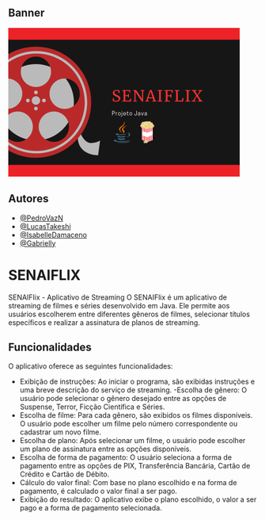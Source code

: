 
## Banner

![App Screenshot](https://github.com/PedroVazN/SENAIFLIX/blob/main/SENAIFLIX.png?raw=true)


## Autores

- [@PedroVazN](https://github.com/PedroVazN)
- [@LucasTakeshi](https://github.com/luctakeshi)
- [@IsabelleDamaceno](https://www.github.com/gaybyzinha)
- [@Gabrielly](https://www.github.com/octokatherine)


# SENAIFLIX

SENAIFlix - Aplicativo de Streaming
O SENAIFlix é um aplicativo de streaming de filmes e séries desenvolvido em Java. Ele permite aos usuários escolherem entre diferentes gêneros de filmes, selecionar títulos específicos e realizar a assinatura de planos de streaming.


## Funcionalidades

O aplicativo oferece as seguintes funcionalidades:

- Exibição de instruções: Ao iniciar o programa, são exibidas instruções e uma breve descrição do serviço de streaming.
-Escolha de gênero: O usuário pode selecionar o gênero desejado entre as opções de Suspense, Terror, Ficção Científica e Séries.
- Escolha de filme: Para cada gênero, são exibidos os filmes disponíveis. O usuário pode escolher um filme pelo número correspondente ou cadastrar um novo filme.
- Escolha de plano: Após selecionar um filme, o usuário pode escolher um plano de assinatura entre as opções disponíveis.
- Escolha de forma de pagamento: O usuário seleciona a forma de pagamento entre as opções de PIX, Transferência Bancária, Cartão de Crédito e Cartão de Débito.
- Cálculo do valor final: Com base no plano escolhido e na forma de pagamento, é calculado o valor final a ser pago.
- Exibição do resultado: O aplicativo exibe o plano escolhido, o valor a ser pago e a forma de pagamento selecionada.
